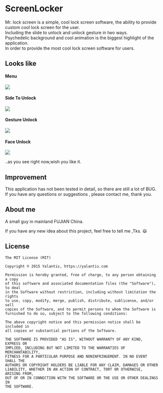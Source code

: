 # ScreenLocker
Mr. lock screen is a simple, cool lock screen software, the ability to provide custom cool lock screen for the user.<br>
Including the slide to unlock and unlock gesture in two ways. <br>
Psychedelic background and cool animation is the biggest highlight of the application.<br>
In order to provide the most cool lock screen software for users.<br>


## Looks like

#### Menu
![](https://github.com/Rogero0o/ScreenLocker/raw/master/images/1.gif)


#### Side To Unlock
![](https://github.com/Rogero0o/ScreenLocker/raw/master/images/2.gif)

#### Gesture Unlock
![](https://github.com/Rogero0o/ScreenLocker/raw/master/images/3.gif)

#### Face Unlock
![](https://github.com/Rogero0o/ScreenLocker/raw/master/images/4.gif)

..as you see right now,wish you like it.

## Improvement

This application has not been tested in detail, so there are still a lot of BUG.
If you have any questions or suggestions , please contact me, thank you.

## About me

A small guy  in mainland FUJIAN China.

If you have any new idea about this project, feel free to tell me ,Tks. :smiley:


## License

	The MIT License (MIT)

	Copyright © 2015 Yalantis, https://yalantis.com

	Permission is hereby granted, free of charge, to any person obtaining a copy
	of this software and associated documentation files (the "Software"), to deal
	in the Software without restriction, including without limitation the rights
	to use, copy, modify, merge, publish, distribute, sublicense, and/or sell
	copies of the Software, and to permit persons to whom the Software is
	furnished to do so, subject to the following conditions:

	The above copyright notice and this permission notice shall be included in
	all copies or substantial portions of the Software.

	THE SOFTWARE IS PROVIDED "AS IS", WITHOUT WARRANTY OF ANY KIND, EXPRESS OR
	IMPLIED, INCLUDING BUT NOT LIMITED TO THE WARRANTIES OF MERCHANTABILITY,
	FITNESS FOR A PARTICULAR PURPOSE AND NONINFRINGEMENT. IN NO EVENT SHALL THE
	AUTHORS OR COPYRIGHT HOLDERS BE LIABLE FOR ANY CLAIM, DAMAGES OR OTHER
	LIABILITY, WHETHER IN AN ACTION OF CONTRACT, TORT OR OTHERWISE, ARISING FROM,
	OUT OF OR IN CONNECTION WITH THE SOFTWARE OR THE USE OR OTHER DEALINGS IN
	THE SOFTWARE.
